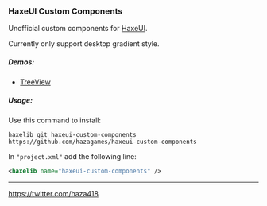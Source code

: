 
### HaxeUI Custom Components

Unofficial custom components for [HaxeUI](http://haxeui.org/).

Currently only support desktop gradient style.

##### Demos:
- [TreeView](http://www.fastswf.com/_pA1T9o)

##### Usage:

Use this command to install:

`haxelib git haxeui-custom-components https://github.com/hazagames/haxeui-custom-components`

In `"project.xml"` add the following line:
```xml
<haxelib name="haxeui-custom-components" />
```

___________________________________________________________________

https://twitter.com/haza418
